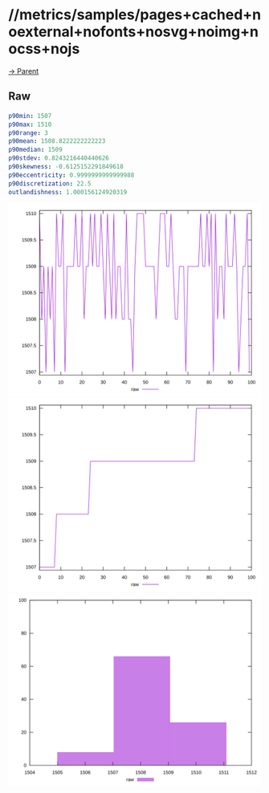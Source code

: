 
# //metrics/samples/pages+cached+noexternal+nofonts+nosvg+noimg+nocss+nojs

[→ Parent](../..)


## Raw


```yaml
p90min: 1507
p90max: 1510
p90range: 3
p90mean: 1508.8222222222223
p90median: 1509
p90stdev: 0.8243216440440626
p90skewness: -0.6125152291849618
p90eccentricity: 0.9999999999999988
p90discretization: 22.5
outlandishness: 1.000156124920319

```

![PLOT: raw-values](./raw/values.svg)![PLOT: raw-sorted](./raw/sorted.svg)![PLOT: raw-histogram](./raw/histogram.svg)